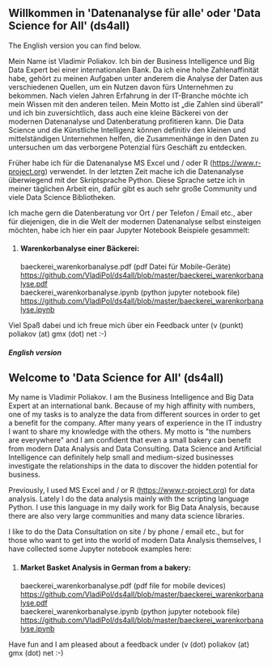 ## Willkommen in 'Datenanalyse für alle' oder 'Data Science for All' (ds4all)

The English version you can find below.

Mein Name ist Vladimir Poliakov. Ich bin der Business Intelligence und Big Data Expert bei einer internationalen Bank. Da ich eine hohe Zahlenaffinität habe, gehört zu meinen Aufgaben unter anderem die Analyse der Daten aus verschiedenen Quellen, um ein Nutzen davon fürs Unternehmen zu bekommen. Nach vielen Jahren Erfahrung in der IT-Branche möchte ich mein Wissen mit den anderen teilen. Mein Motto ist „die Zahlen sind überall“ und ich bin zuversichtlich, dass auch eine kleine Bäckerei von der modernen Datenanalyse und Datenberatung profitieren kann. Die Data Science und die Künstliche Intelligenz können definitiv den kleinen und mittelständigen Unternehmen helfen, die Zusammenhänge in den Daten zu untersuchen um das verborgene Potenzial fürs Geschäft zu entdecken.

Früher habe ich für die Datenanalyse MS Excel und / oder R (https://www.r-project.org) verwendet. In der letzten Zeit mache ich die Datenanalyse überwiegend mit der Skriptsprache Python. Diese Sprache setze ich in meiner täglichen Arbeit ein, dafür gibt es auch sehr große Community und viele Data Science Bibliotheken.

Ich mache gern die Datenberatung vor Ort / per Telefon / Email etc., aber für diejenigen, die in die Welt der modernen Datenanalyse selbst einsteigen möchten, habe ich hier ein paar Jupyter Notebook Beispiele gesammelt:

1. #### Warenkorbanalyse einer Bäckerei:
   baeckerei_warenkorbanalyse.pdf (pdf Datei für Mobile-Geräte)<br>
   https://github.com/VladiPol/ds4all/blob/master/baeckerei_warenkorbanalyse.pdf<br>
   baeckerei_warenkorbanalyse.ipynb (python jupyter notebook file)<br>
   https://github.com/VladiPol/ds4all/blob/master/baeckerei_warenkorbanalyse.ipynb
   

Viel Spaß dabei und ich freue mich über ein Feedback unter (v (punkt) poliakov (at) gmx (dot) net :-)

##### English version

## Welcome to 'Data Science for All' (ds4all)

My name is Vladimir Poliakov. I am the Business Intelligence and Big Data Expert at an international bank. Because of my high affinity with numbers, one of my tasks is to analyze the data from different sources in order to get a benefit for the company. After many years of experience in the IT industry I want to share my knowledge with the others. My motto is "the numbers are everywhere" and I am confident that even a small bakery can benefit from modern Data Analysis and Data Consulting. Data Science and Artificial Intelligence can definitely help small and medium-sized businesses investigate the relationships in the data to discover the hidden potential for business.

Previously, I used MS Excel and / or R (https://www.r-project.org) for data analysis. Lately I do the data analysis mainly with the scripting language Python. I use this language in my daily work for Big Data Analysis, because there are also very large communities and many data science libraries.

I like to do the Data Consultation on site / by phone / email etc., but for those who want to get into the world of modern Data Analysis themselves, I have collected some Jupyter notebook examples here:

1. #### Market Basket Analysis in German from a bakery:
   baeckerei_warenkorbanalyse.pdf (pdf file for mobile devices)<br>
   https://github.com/VladiPol/ds4all/blob/master/baeckerei_warenkorbanalyse.pdf<br>
   baeckerei_warenkorbanalyse.ipynb (python jupyter notebook file)<br>
   https://github.com/VladiPol/ds4all/blob/master/baeckerei_warenkorbanalyse.ipynb
   
Have fun and I am pleased about a feedback under (v (dot) poliakov (at) gmx (dot) net :-)
